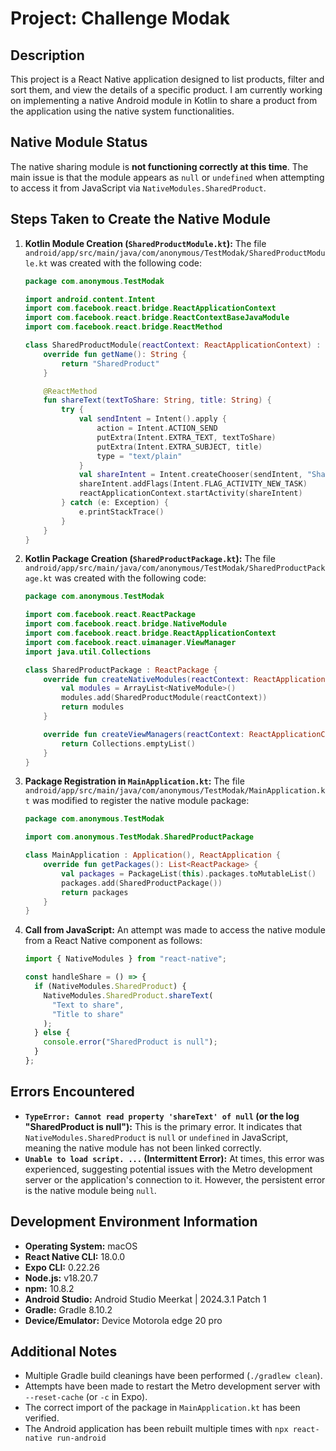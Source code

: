 # Project: Challenge Modak

## Description

This project is a React Native application designed to list products, filter and sort them, and view the details of a specific product. I am currently working on implementing a native Android module in Kotlin to share a product from the application using the native system functionalities.

## Native Module Status

The native sharing module is **not functioning correctly at this time**. The main issue is that the module appears as `null` or `undefined` when attempting to access it from JavaScript via `NativeModules.SharedProduct`.

## Steps Taken to Create the Native Module

1.  **Kotlin Module Creation (`SharedProductModule.kt`):**
    The file `android/app/src/main/java/com/anonymous/TestModak/SharedProductModule.kt` was created with the following code:

    ```kotlin
    package com.anonymous.TestModak

    import android.content.Intent
    import com.facebook.react.bridge.ReactApplicationContext
    import com.facebook.react.bridge.ReactContextBaseJavaModule
    import com.facebook.react.bridge.ReactMethod

    class SharedProductModule(reactContext: ReactApplicationContext) : ReactContextBaseJavaModule(reactContext) {
        override fun getName(): String {
            return "SharedProduct"
        }

        @ReactMethod
        fun shareText(textToShare: String, title: String) {
            try {
                val sendIntent = Intent().apply {
                    action = Intent.ACTION_SEND
                    putExtra(Intent.EXTRA_TEXT, textToShare)
                    putExtra(Intent.EXTRA_SUBJECT, title)
                    type = "text/plain"
                }
                val shareIntent = Intent.createChooser(sendIntent, "Share via")
                shareIntent.addFlags(Intent.FLAG_ACTIVITY_NEW_TASK)
                reactApplicationContext.startActivity(shareIntent)
            } catch (e: Exception) {
                e.printStackTrace()
            }
        }
    }
    ```

2.  **Kotlin Package Creation (`SharedProductPackage.kt`):**
    The file `android/app/src/main/java/com/anonymous/TestModak/SharedProductPackage.kt` was created with the following code:

    ```kotlin
    package com.anonymous.TestModak

    import com.facebook.react.ReactPackage
    import com.facebook.react.bridge.NativeModule
    import com.facebook.react.bridge.ReactApplicationContext
    import com.facebook.react.uimanager.ViewManager
    import java.util.Collections

    class SharedProductPackage : ReactPackage {
        override fun createNativeModules(reactContext: ReactApplicationContext): MutableList<NativeModule> {
            val modules = ArrayList<NativeModule>()
            modules.add(SharedProductModule(reactContext))
            return modules
        }

        override fun createViewManagers(reactContext: ReactApplicationContext): MutableList<ViewManager<*, *>> {
            return Collections.emptyList()
        }
    }
    ```

3.  **Package Registration in `MainApplication.kt`:**
    The file `android/app/src/main/java/com/anonymous/TestModak/MainApplication.kt` was modified to register the native module package:

    ```kotlin
    package com.anonymous.TestModak

    import com.anonymous.TestModak.SharedProductPackage

    class MainApplication : Application(), ReactApplication {
        override fun getPackages(): List<ReactPackage> {
            val packages = PackageList(this).packages.toMutableList()
            packages.add(SharedProductPackage())
            return packages
        }
    }
    ```

4.  **Call from JavaScript:**
    An attempt was made to access the native module from a React Native component as follows:

    ```javascript
    import { NativeModules } from "react-native";

    const handleShare = () => {
      if (NativeModules.SharedProduct) {
        NativeModules.SharedProduct.shareText(
          "Text to share",
          "Title to share"
        );
      } else {
        console.error("SharedProduct is null");
      }
    };
    ```

## Errors Encountered

- **`TypeError: Cannot read property 'shareText' of null` (or the log "SharedProduct is null"):** This is the primary error. It indicates that `NativeModules.SharedProduct` is `null` or `undefined` in JavaScript, meaning the native module has not been linked correctly.
- **`Unable to load script. ...` (Intermittent Error):** At times, this error was experienced, suggesting potential issues with the Metro development server or the application's connection to it. However, the persistent error is the native module being `null`.

## Development Environment Information

- **Operating System:** macOS
- **React Native CLI:** 18.0.0
- **Expo CLI:** 0.22.26
- **Node.js:** v18.20.7
- **npm:** 10.8.2
- **Android Studio:** Android Studio Meerkat | 2024.3.1 Patch 1
- **Gradle:** Gradle 8.10.2
- **Device/Emulator:** Device Motorola edge 20 pro

## Additional Notes

- Multiple Gradle build cleanings have been performed (`./gradlew clean`).
- Attempts have been made to restart the Metro development server with `--reset-cache` (or `-c` in Expo).
- The correct import of the package in `MainApplication.kt` has been verified.
- The Android application has been rebuilt multiple times with `npx react-native run-android`
